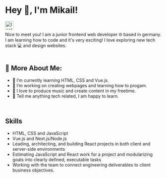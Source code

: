 # Hey 👋, I'm Mikail!

<a href="https://www.instagram.com/mkailsyn/" target="_blank"> <img align="left" src="https://www.uni-giessen.de/fbz/svc/ahs/archiv-inhalte-vor-2021/bilder/instagramlogo/image" alt="Instagram" height="27px"/> </a> 
<br> <br>
Nice to meet you! I am a junior frontend web developer 🌐 based in germany. I am learning how to code and it's very exciting! I love exploring new tech stack 💻 and design websites.
<br> <br>
## 🧐 More About Me:

- 🌱 I’m currently learning HTML, CSS and Vue.js.
- 🔭 I’m working on creating webpages and learning how to progam.
- 🎹 I love to produce music and create content in my freetime.
- 💬 Tell me anything tech related, I am happy to learn.
<br>

## Skills

- HTML, CSS and JavaScript
- Vue.js and Next.js/Node.js
- Leading, architecting, and building React projects in both client and server-side environments
- Estimating JavaScript and React work for a project and modularizing goals into clearly defined, executable tasks
- Working with the team to connect engineering deliverables to client business objectives.
